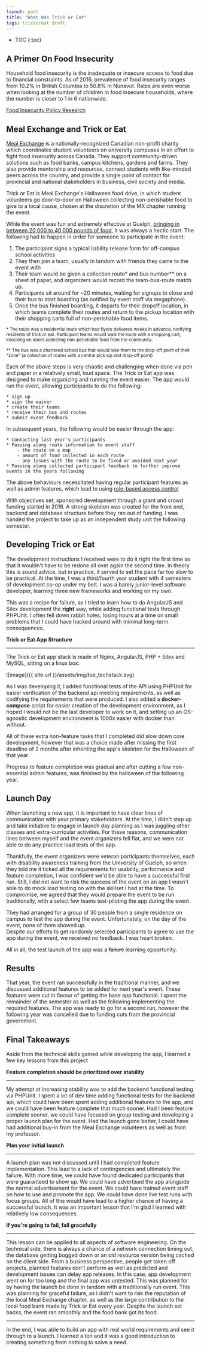 ```yaml
---
layout: post
title: "What Was Trick or Eat"
tags: trickoreat draft
---
```


* TOC
{:toc}


## A Primer On Food Insecurity

Household food insecurity is the inadequate or insecure access to food due to financial constraints. 
As of 2016, prevalence of food insecurity ranges from 10.2% in British Columbia to 50.8% in Nunavut. 
Rates are even worse when looking at the number of children in food insecure households, where the number is closer to 1 in 6 nationwide.

[Food Insecurity Policy Research](https://proof.utoronto.ca/new-data-available/) 

## Meal Exchange and Trick or Eat

[Meal Exchange](https://www.mealexchange.com/team-info) is a nationally-recognized Canadian non-profit charity which coordinates student volunteers on university campuses in an effort to fight food insecurity across Canada. 
They support community-driven solutions such as food banks, campus kitchens, gardens and farms. 
They also provide mentorship and resources, connect students with like-minded peers across the country, and provide a single point of contact for provincial and national stakeholders in business, civil society and media.

Trick or Eat is Meal Exchange's Halloween food drive, in which student volunteers go door-to-door on Halloween collecting non-perishable food to give to a local cause, chosen at the discretion of the MX chapter running the event.

While the event was fun and extremely effective at Guelph, [bringing in between 20,000 to 40,000 pounds of food](https://www.guelphtoday.com/local-news/scary-situation-for-food-bank-as-u-of-g-students-wont-be-collecting-food-this-halloween-1716067), it was always a hectic start.
The following had to happen in order for someone to participate in the event:
1. The participant signs a typical liability release form for off-campus school activities
2. They then join a team, usually in tandom with friends they came to the event with
3. Their team would be given a collection route* and bus number** on a sheet of paper, and organizers would record the team-bus-route match up. 
4. Participants sit around for ~20 minutes, waiting for signups to close and their bus to start boarding (as notified by event staff via megaphone).
5. Once the bus finished boarding, it departs for their dropoff location, in which teams complete their routes and return to the pickup location with their shopping carts full of non-perishable food items.

<small>* The route was a residential route which had flyers delivered weeks in advance, notifying residents of trick or eat. Participant teams would walk the route with a shopping cart, knocking on doors collecting non-perishable food from the community.</small>

<small>** The bus was a chartered school bus that would take them to the drop-off point of their "zone" (a collection of routes with a central pick-up and drop-off point)</small>


Each of the above steps is very chaotic and challenging when done via pen and paper in a relatively small, loud space. 
The Trick or Eat app was designed to make organizing and running the event easier.
The app would run the event, allowing participants to do the following:

    * sign up
    * sign the waiver
    * create their teams
    * receive their bus and routes
    * submit event feedback
  
In subsequent years, the following would be easier through the app:

    * Contacting last year's participants
    * Passing along route information to event staff
        - the route on a map
        - amount of food collected in each route
        - any issues with the route to be fixed or avoided next year
    * Passing along collected participant feedback to further improve events in the years following

The above behaviours necessitated having regular participant features as well as admin features, which lead to using [role-based access control](https://en.wikipedia.org/wiki/Role-based_access_control) 

With objectives set, sponsored development through a grant and crowd funding started in 2016. 
A strong skeleton was created for the front end, backend and database structure before they ran out of funding.
I was handed the project to take up as an independent study unit the following semester.   

## Developing Trick or Eat  

The development instructions I received were to do it right the first time so that it wouldn't have to be redone all over again the second time. 
In theory this is sound advice, but in practice, it served to set the pace far too slow to be practical. 
At the time, I was a third/fourth year student with 4 semesters of development co-op under my belt. 
I was a barely junior-level software developer, learning three new frameworks and working on my own. 

This was a recipe for failure, as I tried to learn how to do AngularJS and Silex development the **right** way, while adding functional tests through PHPUnit. 
I often fell down rabbit holes, losing hours at a time on small problems that I could have hacked around with minimal long-term consequences. 

**Trick or Eat App Structure**

***

The Trick or Eat app stack is made of Nginx, AngularJS, PHP + Silex and MySQL, sitting on a linux box:

![image]({{ site.url }}/assets/img/toe_techstack.svg)  

As I was developing it, I added functional tests of the API using PHPUnit for easier verification of the backend api meeting requirements, as well as codifying the requirements that were produced. 
I also added a **docker-compose** script for easier creation of the development environment, as I hoped I would not be the last developer to work on it, and setting up an OS-agnostic development environment is 1000x easier with docker than without.

All of these extra non-feature tasks that I completed did slow down core development, however that was a choice made after missing the first deadline of 2 months after inheriting the app's skeleton for the Halloween of that year.

Progress to feature completion was gradual and after cutting a few non-essential admin features, was finished by the halloween of the following year.

## Launch Day

When launching a new app, it is important to have clear lines of communication with your primary stakeholders. 
At the time, I didn't step up and take initiative to engage in launch day planning as I was juggling other classes and extra-curricular activities. 
For these reasons, communication lines between myself and the event organizers fell flat, and we were not able to do any practice load tests of the app. 

Thankfully, the event organizers were veteran participants themselves, each with disability awareness training from the University of Guelph, so when they told me it ticked all the requirements for usability, performance and feature completion, I was confident we'd be able to have a successful first run. 
Still, I did not want to risk the success of the event on an app I wasn't able to do mock load testing on with the skillset I had at the time.
To compromise, we agreed that they would prepare the event to be run traditionally, with a select few teams test-piloting the app during the event.

They had arranged for a group of 30 people from a single residence on campus to test the app during the event. 
Unfortunately, on the day of the event, none of them showed up.  
Despite our efforts to get randomly selected participants to agree to use the app during the event, we received no feedback. 
I was heart broken. 

All in all, the test launch of the app was a ~~failure~~ learning opportunity.   

## Results

That year, the event ran successfully in the traditional manner, and we discussed additional features to be added for next year's event. 
These features were cut in favour of getting the base app functional. 
I spent the remainder of the semester as well as the following implementing the required features. 
The app was ready to go for a second run, however the following year was cancelled due to funding cuts from the provincial government. 

## Final Takeaways

Aside from the technical skills gained while developing the app, I learned a few key lessons from this project

**Feature completion should be prioritized over stability**

*** 

My attempt at increasing stability was to add the backend functional testing via PHPUnit. 
I spent a lot of dev time adding functional tests for the backend api, which could have been spent adding additional features to the app, and we could have been feature complete that much sooner.
Had I been feature complete sooner, we could have focused on group testing and developing a proper launch plan for the event. 
Had the launch gone better, I could have had additional buy-in from the Meal Exchange volunteers as well as from my professor. 

**Plan your initial launch**

***

A launch plan was not discussed until I had completed feature implementation. 
This lead to a lack of contingencies and ultimately the failure. 
With more time, we could have found dedicated participants that were guaranteed to show up. 
We could have advertised the app alongside the normal advertisement for the event.
We could have trained event staff on how to use and promote the app. 
We could have done live test runs with focus groups. 
All of this would have lead to a higher chance of having a successful launch. 
It was an important lesson that I'm glad I learned with relatively low consequences.

**If you're going to fail, fail gracefully**

***
  
This lesson can be applied to all aspects of software engineering. 
On the technical side, there is always a chance of a network connection timing out, the database getting bogged down or an old resource version being cached on the client side. 
From a business perspective, people get taken off projects, planned features don't perform as well as predicted and development issues can delay app releases. 
In this case, app development went on for too long and the final app was untested. 
This was planned for by having the launch be done in tandom with a traditionally run event. 
This was planning for graceful failure, as I didn't want to risk the reputation of the local Meal Exchange chapter, as well as the large contribution to the local food bank made by Trick or Eat every year.
Despite the launch set backs, the event ran smoothly and the food bank got its food.     


*** 

In the end, I was able to build an app with real world requirements and see it through to a launch. 
I learned a ton and it was a good introduction to creating something from nothing to solve a need. 
